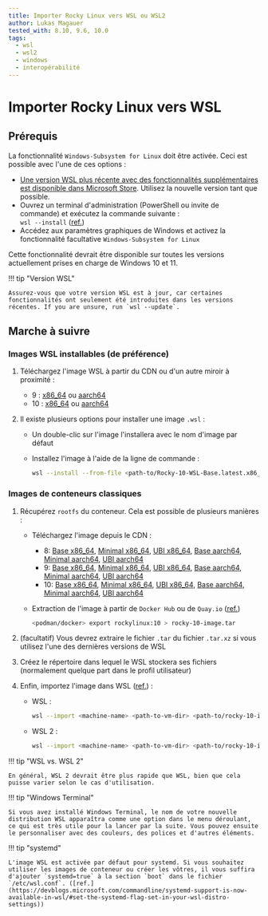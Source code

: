 ```yaml
---
title: Importer Rocky Linux vers WSL ou WSL2
author: Lukas Magauer
tested_with: 8.10, 9.6, 10.0
tags:
  - wsl
  - wsl2
  - windows
  - interopérabilité
---
```


# Importer Rocky Linux vers WSL

## Prérequis

La fonctionnalité `Windows-Subsystem for Linux` doit être activée. Ceci est possible avec l'une de ces options :

- [Une version WSL plus récente avec des fonctionnalités supplémentaires est disponible dans Microsoft Store](https://apps.microsoft.com/store/detail/windows-subsystem-for-linux/9P9TQF7MRM4R). Utilisez la nouvelle version tant que possible.
- Ouvrez un terminal d'administration (PowerShell ou invite de commande) et exécutez la commande suivante :<br/>`wsl --install` ([ref.](https://docs.microsoft.com/en-us/windows/wsl/install))
- Accédez aux paramètres graphiques de Windows et activez la fonctionnalité facultative `Windows-Subsystem for Linux`

Cette fonctionnalité devrait être disponible sur toutes les versions actuellement prises en charge de Windows 10 et 11.

!!! tip "Version WSL"

    Assurez-vous que votre version WSL est à jour, car certaines fonctionnalités ont seulement été introduites dans les versions récentes. If you are unsure, run `wsl --update`.

## Marche à suivre

### Images WSL installables (de préférence)

1. Téléchargez l'image WSL à partir du CDN ou d'un autre miroir à proximité :

    - </a>9 : [x86_64](https://dl.rockylinux.org/pub/rocky/9/images/x86_64/Rocky-9-WSL-Base.latest.x86_64.wsl) ou [aarch64](https://dl.rockylinux.org/pub/rocky/9/images/aarch64/Rocky-9-WSL-Base.latest.aarch64.wsl)
    - 10 : [x86_64](https://dl.rockylinux.org/pub/rocky/10/images/x86_64/Rocky-10-WSL-Base.latest.x86_64.wsl) ou [aarch64](https://dl.rockylinux.org/pub/rocky/10/images/aarch64/Rocky-10-WSL-Base.latest.aarch64.wsl)

2. Il existe plusieurs options pour installer une image `.wsl` :

    - Un double-clic sur l'image l'installera avec le nom d'image par défaut
    - Installez l'image à l'aide de la ligne de commande :

        ```sh
        wsl --install --from-file <path-to/Rocky-10-WSL-Base.latest.x86_64.wsl> --name <machine-name>
        ```

### Images de conteneurs classiques

1. Récupérez `rootfs` du conteneur. Cela est possible de plusieurs manières :

    - Téléchargez l'image depuis le CDN :
        - 8: [Base x86_64](https://dl.rockylinux.org/pub/rocky/8/images/x86_64/Rocky-8-Container-Base.latest.x86_64.tar.xz), [Minimal x86_64](https://dl.rockylinux.org/pub/rocky/8/images/x86_64/Rocky-8-Container-Minimal.latest.x86_64.tar.xz), [UBI x86_64](https://dl.rockylinux.org/pub/rocky/8/images/x86_64/Rocky-8-Container-UBI.latest.x86_64.tar.xz), [Base aarch64](https://dl.rockylinux.org/pub/rocky/8/images/aarch64/Rocky-8-Container-Base.latest.aarch64.tar.xz), [Minimal aarch64](https://dl.rockylinux.org/pub/rocky/8/images/aarch64/Rocky-8-Container-Minimal.latest.aarch64.tar.xz), [UBI aarch64](https://dl.rockylinux.org/pub/rocky/8/images/aarch64/Rocky-8-Container-UBI.latest.aarch64.tar.xz)
        - 9: [Base x86_64](https://dl.rockylinux.org/pub/rocky/9/images/x86_64/Rocky-9-Container-Base.latest.x86_64.tar.xz), [Minimal x86_64](https://dl.rockylinux.org/pub/rocky/9/images/x86_64/Rocky-9-Container-Minimal.latest.x86_64.tar.xz), [UBI x86_64](https://dl.rockylinux.org/pub/rocky/9/images/x86_64/Rocky-9-Container-UBI.latest.x86_64.tar.xz), [Base aarch64](https://dl.rockylinux.org/pub/rocky/9/images/aarch64/Rocky-9-Container-Base.latest.aarch64.tar.xz), [Minimal aarch64](https://dl.rockylinux.org/pub/rocky/9/images/aarch64/Rocky-9-Container-Minimal.latest.aarch64.tar.xz), [UBI aarch64](https://dl.rockylinux.org/pub/rocky/9/images/aarch64/Rocky-9-Container-UBI.latest.aarch64.tar.xz)
        - 10: [Base x86_64](https://dl.rockylinux.org/pub/rocky/10/images/x86_64/Rocky-10-Container-Base.latest.x86_64.tar.xz), [Minimal x86_64](https://dl.rockylinux.org/pub/rocky/10/images/x86_64/Rocky-10-Container-Minimal.latest.x86_64.tar.xz), [UBI x86_64](https://dl.rockylinux.org/pub/rocky/10/images/x86_64/Rocky-10-Container-UBI.latest.x86_64.tar.xz), [Base aarch64](https://dl.rockylinux.org/pub/rocky/10/images/aarch64/Rocky-10-Container-Base.latest.aarch64.tar.xz), [Minimal aarch64](https://dl.rockylinux.org/pub/rocky/10/images/aarch64/Rocky-10-Container-Minimal.latest.aarch64.tar.xz), [UBI aarch64](https://dl.rockylinux.org/pub/rocky/10/images/aarch64/Rocky-10-Container-UBI.latest.aarch64.tar.xz)
    - Extraction de l'image à partir de `Docker Hub` ou de `Quay.io` ([ref.](https://docs.microsoft.com/en-us/windows/wsl/use-custom-distro#export-the-tar-from-a-container))

        ```sh
        <podman/docker> export rockylinux:10 > rocky-10-image.tar
        ```

2. (facultatif) Vous devrez extraire le fichier `.tar` du fichier `.tar.xz` si vous utilisez l'une des dernières versions de WSL
3. Créez le répertoire dans lequel le WSL stockera ses fichiers (normalement quelque part dans le profil utilisateur)
4. Enfin, importez l'image dans WSL ([ref.](https://docs.microsoft.com/en-us/windows/wsl/use-custom-distro#import-the-tar-file-into-wsl)) :

    - WSL :

        ```sh
        wsl --import <machine-name> <path-to-vm-dir> <path-to/rocky-10-image.tar.xz> --version 1
        ```

    - WSL 2 :

        ```sh
        wsl --import <machine-name> <path-to-vm-dir> <path-to/rocky-10-image.tar.xz> --version 2
        ```

!!! tip "WSL vs. WSL 2"

    En général, WSL 2 devrait être plus rapide que WSL, bien que cela puisse varier selon le cas d'utilisation.

!!! tip "Windows Terminal"

    Si vous avez installé Windows Terminal, le nom de votre nouvelle distribution WSL apparaîtra comme une option dans le menu déroulant, ce qui est très utile pour la lancer par la suite. Vous pouvez ensuite le personnaliser avec des couleurs, des polices et d'autres éléments.

!!! tip "systemd"

    L'image WSL est activée par défaut pour systemd. Si vous souhaitez utiliser les images de conteneur ou créer les vôtres, il vous suffira d'ajouter `systemd=true` à la section `boot` dans le fichier `/etc/wsl.conf`. ([ref.](https://devblogs.microsoft.com/commandline/systemd-support-is-now-available-in-wsl/#set-the-systemd-flag-set-in-your-wsl-distro-settings))
